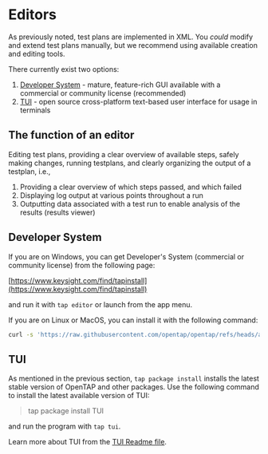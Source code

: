 # Editors

As previously noted, test plans are implemented in XML. You *could* modify and extend test plans manually, but we recommend
using available creation and editing tools.

There currently exist two options:
1. [Developer System](https://www.keysight.com/find/tapinstall) - mature, feature-rich GUI available with a commercial or community license (recommended)
2. [TUI](https://packages.opentap.io/index.html#/?name=TUI) - open source cross-platform text-based user interface for usage in terminals

## The function of an editor

Editing test plans, providing a clear overview of available steps, safely making changes,
running testplans, and clearly organizing the output of a testplan, i.e.,
1. Providing a clear overview of which steps passed, and which failed
2. Displaying log output at various points throughout a run
3. Outputting data associated with a test run to enable analysis of the results (results viewer)

## Developer System

If you are on Windows, you can get Developer's System (commercial or community license) from the following page:

[https://www.keysight.com/find/tapinstall](https://www.keysight.com/find/tapinstall)

and run it with `tap editor` or launch from the app menu.

If you are on Linux or MacOS, you can install it with the following command:

```sh
curl -s 'https://raw.githubusercontent.com/opentap/opentap/refs/heads/add-editor-install-script/doc/User%20Guide/Editors/install.sh' | sh
```

## TUI

As mentioned in the previous section, `tap package install` installs the latest stable version of OpenTAP and other packages. 
Use the following command to install the latest available version of TUI:

> tap package install TUI

and run the program with `tap tui`.

Learn more about TUI from the [TUI Readme file](https://github.com/StefanHolst/opentap-tui/blob/main/Readme.md).


<!-- Result viewers -->
